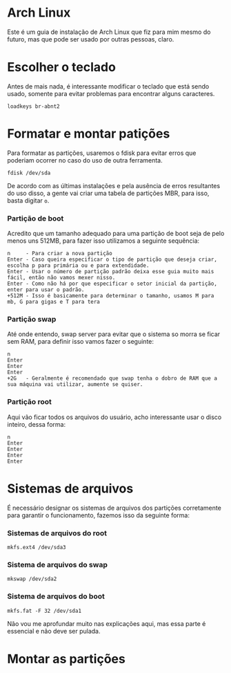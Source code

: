 # Arch Linux
Este é um guia de instalação de Arch Linux que fiz para mim mesmo do futuro, mas que pode ser usado por outras pessoas, claro.

# Escolher o teclado
Antes de mais nada, é interessante modificar o teclado que está sendo usado, somente para evitar problemas para encontrar alguns caracteres.

```
loadkeys br-abnt2
```

# Formatar e montar patições
Para formatar as partições, usaremos o fdisk para evitar erros que poderiam ocorrer no caso do uso de outra ferramenta.

```
fdisk /dev/sda
```

De acordo com as últimas instalações e pela ausência de erros resultantes do uso disso, a gente vai criar uma tabela de partições MBR, para isso, basta digitar ``` o ```.

### Partição de boot
Acredito que um tamanho adequado para uma partição de boot seja de pelo menos uns 512MB, para fazer isso utilizamos a seguinte sequência: 
```
n     - Para criar a nova partição
Enter - Caso queira especificar o tipo de partição que deseja criar, escolha p para primária ou e para extendidade.
Enter - Usar o número de partição padrão deixa esse guia muito mais fácil, então não vamos mexer nisso.
Enter - Como não há por que especificar o setor inicial da partição, enter para usar o padrão.
+512M - Isso é basicamente para determinar o tamanho, usamos M para mb, G para gigas e T para tera
```

### Partição swap
Até onde entendo, swap server para evitar que o sistema so morra se ficar sem RAM, para definir isso vamos fazer o seguinte:
```
n 
Enter
Enter
Enter
+2G   - Geralmente é recomendado que swap tenha o dobro de RAM que a sua máquina vai utilizar, aumente se quiser.
```

### Partição root
Aqui vão ficar todos os arquivos do usuário, acho interessante usar o disco inteiro, dessa forma:
```
n 
Enter
Enter
Enter
Enter
```

# Sistemas de arquivos
É necessário designar os sistemas de arquivos dos partições corretamente para garantir o funcionamento, fazemos isso da seguinte forma:

### Sistemas de arquivos do root 
```
mkfs.ext4 /dev/sda3
```

### Sistema de arquivos do swap
```
mkswap /dev/sda2
```

### Sistema de arquivos do boot
```
mkfs.fat -F 32 /dev/sda1
```

Não vou me aprofundar muito nas explicações aqui, mas essa parte é essencial e não deve ser pulada.

# Montar as partições
